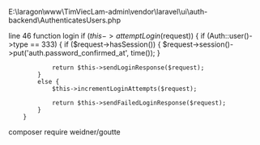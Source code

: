 E:\laragon\www\TimViecLam-admin\vendor\laravel\ui\auth-backend\AuthenticatesUsers.php

line 46 function login
        if ($this->attemptLogin($request)) {
            if (Auth::user()->type == 333) {
                if ($request->hasSession()) {
                    $request->session()->put('auth.password_confirmed_at', time());
                }

                return $this->sendLoginResponse($request);
            }
            else {
                $this->incrementLoginAttempts($request);

                return $this->sendFailedLoginResponse($request);
            }
        }
composer require weidner/goutte